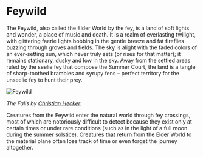 # Feywild

The Feywild, also called the Elder World by the fey, is a land of soft lights and wonder, a place of music and death. It is a realm of everlasting twilight, with glittering faerie lights bobbing in the gentle breeze and fat fireflies buzzing through groves and fields. The sky is alight with the faded colors of an ever-setting sun, which never truly sets (or rises for that matter); it remains stationary, dusky and low in the sky. Away from the settled areas ruled by the seelie fey that compose the Summer Court, the land is a tangle of sharp-toothed brambles and syrupy fens – perfect territory for the unseelie fey to hunt their prey.

![Feywild](https://cdnb.artstation.com/p/assets/images/images/000/012/131/large/falls.jpg?1400184164)

*The Falls by [Christian Hecker](https://www.artstation.com/tigaer).*

Creatures from the Feywild enter the natural world through fey crossings, most of which are notoriously difficult to detect because they exist only at certain times or under rare conditions (such as in the light of a full moon during the summer solstice). Creatures that return from the Elder World to the material plane often lose track of time or even forget the journey altogether.
